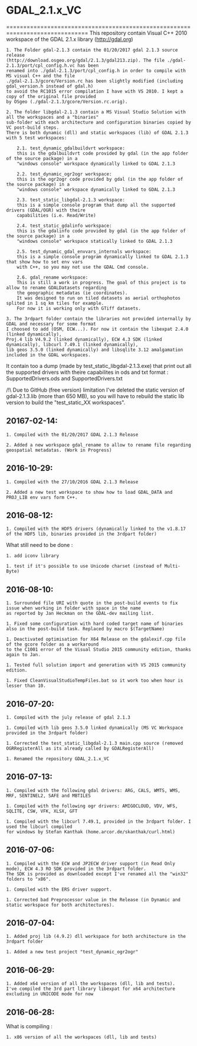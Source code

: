 # GDAL_2.1.x_VC
==============================================================================
This repository contain Visual C++ 2010 workspace of the GDAL 2.1.x library (http://gdal.org)

    1. The Folder gdal-2.1.3 contain the 01/20/2017 gdal 2.1.3 source release
	(http://download.osgeo.org/gdal/2.1.3/gdal213.zip). The file ./gdal-2.1.3/port/cpl_config.h.vc has been 
	renamed into ./gdal-2.1.3/port/cpl_config.h in order to compile with MS visual C++ and the file 
	./gdal-2.1.3/gcore/Version.rc has been slightly modified (including gdal_version.h instead of gdal.h)
	to avoid the RC1015 error compilation I have with VS 2010. I kept a copy of the original file provided
	by OSgeo (./gdal-2.1.3/gcore/Version.rc.orig).

	2. The folder libgdal-2.1.3 contain a MS Visual Studio Solution with all the workspaces and a "binaries"
	sub-folder with each architecture and configuration binaries copied by VC post-build steps.
	There is both dynamic (dll) and static workspaces (lib) of GDAL 2.1.3 with 5 test workspaces:
	
		2.1. test_dynamic_gdalbuildvrt workspace:
		this is the gdalbuildvrt code provided by gdal (in the app folder of the source package) in a 
		"windows console" workspace dynamically linked to GDAL 2.1.3

		2.2. test_dynamic_ogr2ogr workspace:
		this is the ogr2ogr code provided by gdal (in the app folder of the source package) in a 
		"windows console" workspace dynamically linked to GDAL 2.1.3
	
		2.3. test_static_libgdal-2.1.3 workspace:
		this is a simple console program that dump all the supported drivers (GDAL/OGR) with theire 
		capabilities (i.e. Read/Write)
		
		2.4. test_static_gdalinfo workspace:
		this is the gdalinfo code provided by gdal (in the app folder of the source package) in a 
		"windows console" workspace statically linked to GDAL 2.1.3
		
		2.5. test_dynamic_gdal_envvars_internals workspace:
		this is a simple console program dynamically linked to GDAL 2.1.3 that show how to set env vars 
		with C++, so you may not use the GDAL Cmd console.
	
		2.6. gdal_rename workspace:
		This is still a work in progress. The goal of this project is to allow to rename GDALDatasets regarding
		the geographic metadatas (ie coordinates).
		It was designed to run on tiled datasets as aerial orthophotos splited in 1 sq km tiles for example.
		For now it is working only with GTiff datasets.
		
	3. The 3rdpart folder contain the libraries not provided internally by GDAL and necessary for some format
	I choosed to add (OSM, ECW...). For now it contain the libexpat 2.4.0 (linked dynamically), 
	Proj.4 lib V4.9.2 (linked dynamically), ECW 4.3 SDK (linked dynamically), libcurl 7.49.1 (linked dynamically),
	lib geos 3.5.0 (linked dynamically) and libsqlite 3.12 amalgamation included in the GDAL workspaces.
	
It contain too a dump (made by test_static_libgdal-2.1.3.exe) that print out all the supported drivers with
theire capabilites in ods and txt format : SupportedDrivers.ods and SupportedDrivers.txt

/!\ Due to GitHub (free version) limitation I've deleted the static version of gdal-2.1.3.lib (more than 650 MB),
so you will have to rebuild the static lib version to build the "test_static_XX workspaces".

## 20167-02-14:	
	1. Compiled with the 01/20/2017 GDAL 2.1.3 Release
	
	2. Added a new workspace gdal_rename to allow to rename file regarding geospatial metadatas. (Work in Progress)


## 2016-10-29:	
	1. Compiled with the 27/10/2016 GDAL 2.1.3 Release
	
	2. Added a new test workspace to show how to load GDAL_DATA and PROJ_LIB env vars form C++.

## 2016-08-12:	

	1. Compiled with the HDF5 drivers (dynamically linked to the v1.8.17 of the HDF5 lib, binaries provided in the 3rdpart folder) 

What still need to be done :
	
	1. add iconv library
	   
    1. test if it's possible to use Unicode charset (instead of Multi-Byte)
		
## 2016-08-10:	

	1. Surrounded file URI with quote in the post-build events to fix issue when working in folder with space in the name
	as reported by Jan Heckman on the GDAL-dev mailing list.
	  
	1. Fixed some configuration with hard coded target name of binaries also in the post-build task. Replaced by macro $(TargetName)
	
	1. Deactivated optimisation for X64 Release on the gdalexif.cpp file of the gcore folder as a workaround
	to the C1001 error of the Visual Studio 2015 community edition, thanks again to Jan.
	
	1. Tested full solution import and generation with VS 2015 community edition.
	
	1. Fixed CleanVisualStudioTempFiles.bat so it work too when hour is lesser than 10.


## 2016-07-20:	

	1. Compiled with the july release of gdal 2.1.3
	
	1. Compiled with lib geos 3.5.0 linked dynamically (MS VC Workspace provided in the 3rdpart folder)
	
	1. Corrected the test_static_libgdal-2.1.3 main.cpp source (removed OGRRegisterAll as its already called by GDALRegisterAll)
	
	1. Renamed the repository GDAL_2.1.x_VC
	
	
## 2016-07-13:		
	
	1. Compiled with the following gdal drivers: ARG, CALS, WMTS, WMS, MRF, SENTINEL2, SAFE and MBTILES
	
	1. Compiled with the following ogr drivers: AMIGOCLOUD, VDV, WFS, SQLITE, CSW, VFK, XLSX, GFT

	1. Compiled with the libcurl 7.49.1, provided in the 3rdpart folder. I used the libcurl compiled
	for windows by Stefan Kanthak (home.arcor.de/skanthak/curl.html)

## 2016-07-06: 

    1. Compiled with the ECW and JP2ECW driver support (in Read Only mode), ECW 4.3 RO SDK provided in the 3rdpart folder.
	The SDK is provided as downloaded except I've renamed all the "win32" folders to "x86".
	
	1. Compiled with the ERS driver support.
	
	1. Corrected bad Preprocessor value in the Release (in Dynamic and static workspace for both architectures).
	
## 2016-07-04:	

    1. Added proj lib (4.9.2) dll workspace for both architecture in the 3rdpart folder
	
	1. Added a new test project "test_dynamic_ogr2ogr"

 	
## 2016-06-29:

    1. Added x64 version of all the workspaces (dll, lib and tests).
	I've compiled the 3rd part library libexpat for x64 architecture excluding in UNICODE mode for now
	
## 2016-06-28: 
What is compiling :

    1. x86 version of all the workspaces (dll, lib and tests) 


